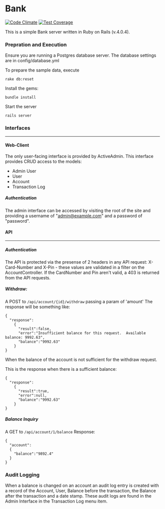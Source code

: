 Bank
==============

[![Code Climate](https://codeclimate.com/github/duthied/yolo-octo-lana.png)](https://codeclimate.com/github/duthied/yolo-octo-lana) [![Test Coverage](https://codeclimate.com/github/duthied/yolo-octo-lana/coverage.png)](https://codeclimate.com/github/duthied/yolo-octo-lana)

This is a simple Bank server written in Ruby on Rails (v.4.0.4).

### Prepration and Execution
Ensure you are running a Postgres database server.
The database settings are in config/database.yml

To prepare the sample data, execute 
```
rake db:reset
```

Install the gems:
```
bundle install
```

Start the server
```
rails server
```

### Interfaces
*****
#### Web-Client
The only user-facing interface is provided by ActiveAdmin.  This interface provides CRUD access to the models:
- Admin User
- User
- Account
- Transaction Log

##### Authentication
The admin interface can be accessed by visiting the root of the site and providing a username of "admin@example.com" and a password of "password".

#### API
*****
##### Authentication
The API is protected via the presense of 2 headers in any API request:
X-Card-Number and X-Pin - these values are validated in a filter on the AccountController.  If the CardNumber and Pin aren't valid, a 403 is returned from the API requests.

##### Withdraw: 
A POST to `/api/account/{id}/withdraw` passing a param of 'amount'
The response will be something like:
```
{
  "response":
    {
      "result":false,
      "error":"Insufficient balance for this request.  Available balance: 9992.63",
      "balance":"9992.63"
    }
}
```
When the balance of the account is not sufficient for the withdraw request.

This is the response when there is a sufficient balance:
```
{
  "response":
    {
      "result":true,
      "error":null,
      "balance":"9992.63"
    }
}
```

##### Balance Inquiry
A GET to `/api/account/1/balance`
Response:
```
{
  "account":
  {
    "balance":"9892.4"
  }
}
```

### Audit Logging
When a balance is changed on an account an audit log entry is created with a record of the Account, User, Balance before the transaction, the Balance after the transaction and a date stamp.  These audit logs are found in the Admin Interface in the Transaction Log menu item.
